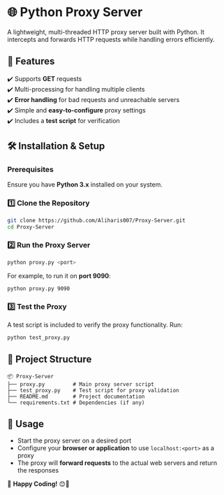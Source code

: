 # 🌐 **Python Proxy Server**  

A lightweight, multi-threaded HTTP proxy server built with Python. It intercepts and forwards HTTP requests while handling errors efficiently.  

## 🚀 **Features**  

✔️ Supports **GET** requests  
✔️ Multi-processing for handling multiple clients  
✔️ **Error handling** for bad requests and unreachable servers  
✔️ Simple and **easy-to-configure** proxy settings  
✔️ Includes a **test script** for verification  

## 🛠 **Installation & Setup**  

### **Prerequisites**  

Ensure you have **Python 3.x** installed on your system.  

### **1️⃣ Clone the Repository**  

```sh
git clone https://github.com/Aliharis007/Proxy-Server.git
cd Proxy-Server
```

### **2️⃣ Run the Proxy Server**  

```sh
python proxy.py <port>
```

For example, to run it on **port 9090**:  

```sh
python proxy.py 9090
```

### **3️⃣ Test the Proxy**  

A test script is included to verify the proxy functionality. Run:  

```sh
python test_proxy.py
```

## 📂 **Project Structure**  

```
📦 Proxy-Server
├── proxy.py         # Main proxy server script
├── test_proxy.py    # Test script for proxy validation
├── README.md        # Project documentation
└── requirements.txt # Dependencies (if any)
```

## 📜 **Usage**  

- Start the proxy server on a desired port  
- Configure your **browser or application** to use `localhost:<port>` as a proxy  
- The proxy will **forward requests** to the actual web servers and return the responses  

🔹 **Happy Coding!** 😊🚀
